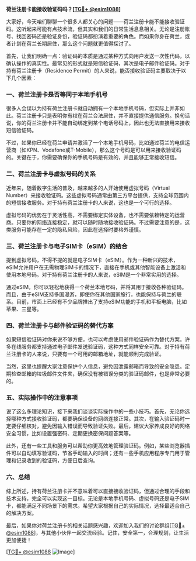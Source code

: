 **荷兰注册卡能接收验证码吗？[[TG💪+ @esim1088](https://t.me/s/esim1088)]**

大家好，今天咱们聊聊一个很多人都关心的问题——荷兰注册卡能不能接收验证码。这听起来可能有点技术流，但其实和我们的日常生活息息相关。无论是注册账号、找回密码还是验证身份，验证码都扮演着重要的角色。而如果你身在荷兰，或者计划在荷兰长期居住，那么这个问题就更值得探讨了。

首先，让我们明确一点：验证码的本质是通过某种方式向用户发送一次性代码，以确认操作的真实性。最常见的形式就是短信验证码，其次是电子邮件验证码。对于持有荷兰注册卡（Residence Permit）的人来说，能否接收验证码主要取决于以下几个因素：

### 一、荷兰注册卡是否等同于本地手机号

很多人会误以为持有荷兰注册卡就自动拥有一个本地手机号码，但实际上并非如此。荷兰注册卡只是表明你有权在荷兰合法居住，并不直接提供通信服务。换句话说，你的荷兰注册卡并不能自动绑定到某个电话号码上，因此也无法直接用来接收短信验证码。

不过，如果你已经在荷兰申请并激活了一个本地手机号码，比如通过荷兰的电信运营商（如KPN、Vodafone或T-Mobile），那么这个号码是可以用来接收验证码的。关键在于，你需要确保你的手机号码是有效的，并且能够正常接收短信。

### 二、荷兰注册卡与虚拟号码的关系

近年来，随着数字生活的普及，越来越多的人开始使用虚拟号码（Virtual Number）来接收验证码。这些虚拟号码通常由第三方平台提供，支持全球范围内的短信接收服务。对于持有荷兰注册卡的人来说，这也是一个可行的选择。

虚拟号码的优势在于灵活性高，不需要绑定实体设备，也不需要依赖特定的运营商。只要你的网络连接稳定，就可以随时随地接收验证码。不过需要注意的是，这类服务可能存在一定的隐私风险，因此在选择时要格外谨慎。

### 三、荷兰注册卡与电子SIM卡（eSIM）的结合

提到虚拟号码，不得不提的就是电子SIM卡（eSIM）。作为一种新兴的技术，eSIM允许用户在无需物理SIM卡的情况下，直接在手机或其他智能设备上激活和使用本地号码。对于持有荷兰注册卡的人来说，eSIM是一个非常实用的选择。

通过eSIM，你可以轻松地获得一个荷兰本地号码，并将其用于接收各种验证码。而且，由于eSIM支持多国漫游，即使你在其他国家旅行，也能保持与荷兰的联系。目前，市面上已经有不少品牌推出了支持eSIM功能的手机和平板电脑，比如苹果、三星等。

### 四、荷兰注册卡与邮件验证码的替代方案

如果短信验证码对你来说不够方便，也可以考虑使用邮件验证码作为替代方案。许多在线服务都支持通过电子邮件发送验证码，这种方式同样安全可靠。对于持有荷兰注册卡的人来说，只要有一个可用的邮箱地址，就能顺利完成验证。

当然，这里也提醒大家注意保护个人信息，避免因泄露邮箱而导致的安全隐患。定期检查邮箱的垃圾邮件文件夹，确保没有被错误分类的验证码邮件，也是非常必要的。

### 五、实际操作中的注意事项

说了这么多理论知识，接下来我们谈谈实际操作中的一些小技巧。首先，无论你选择哪种方式接收验证码，都要确保设备的网络连接正常。其次，在输入验证码时一定要仔细核对，避免因输入错误而导致验证失败。最后，建议大家养成良好的网络安全习惯，比如设置强密码、定期更换密保问题答案等。

此外，还有一些工具和服务可以帮助你更高效地管理验证码。例如，某些浏览器插件可以自动填写验证码，节省手动输入的时间；还有一些手机应用程序专门用于管理和记录收到的验证码，方便日后查询。

### 六、总结

综上所述，持有荷兰注册卡并不意味着可以直接接收验证码，但通过合理的手段和技术支持，完全可以实现这一目标。无论是本地手机号码、虚拟号码还是电子SIM卡，都能满足不同场景下的需求。希望大家根据自己的实际情况，选择最适合自己的解决方案。

最后，如果你对荷兰注册卡的相关话题感兴趣，欢迎加入我们的讨论群组[[TG💪+ @esim1088](https://t.me/s/esim1088)]，与其他小伙伴一起交流经验。记住，安全第一，合理规划，让生活更加便捷！

[[TG💪+ @esim1088](https://t.me/s/esim1088) ![Image](https://i.postimg.cc/4NQfJmqS/Snipaste-2025-05-13-00-14-12.png)]